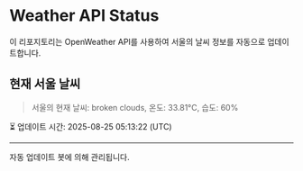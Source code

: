 
# Weather API Status

이 리포지토리는 OpenWeather API를 사용하여 서울의 날씨 정보를 자동으로 업데이트합니다.

## 현재 서울 날씨
> 서울의 현재 날씨: broken clouds, 온도: 33.81°C, 습도: 60%

⏳ 업데이트 시간: 2025-08-25 05:13:22 (UTC)

---
자동 업데이트 봇에 의해 관리됩니다.
